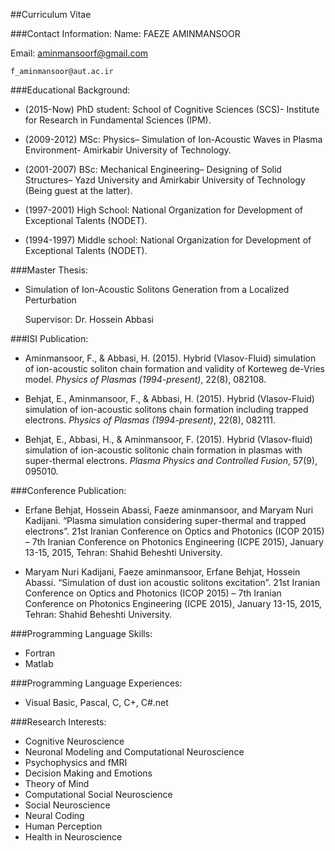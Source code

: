 ##Curriculum Vitae

###Contact Information:
Name:                      FAEZE AMINMANSOOR

Email:                     aminmansoorf@gmail.com
	
	f_aminmansoor@aut.ac.ir


###Educational Background:
*	(2015-Now) PhD student: School of Cognitive Sciences (SCS)- Institute for Research in Fundamental Sciences (IPM).

*	(2009-2012) MSc: Physics– Simulation of Ion-Acoustic Waves in Plasma Environment- Amirkabir University of Technology.

*	(2001-2007) BSc: Mechanical Engineering– Designing of Solid Structures– Yazd University and Amirkabir University of Technology (Being guest at the latter).

*	(1997-2001) High School: National Organization for Development of Exceptional Talents (NODET).

*	(1994-1997) Middle school: National Organization for Development of Exceptional Talents (NODET).

###Master Thesis:
*	Simulation of Ion-Acoustic Solitons Generation from a Localized Perturbation

	Supervisor: Dr. Hossein Abbasi



###ISI Publication:
*	Aminmansoor, F., & Abbasi, H. (2015). Hybrid (Vlasov-Fluid) simulation of ion-acoustic soliton chain formation and validity of Korteweg de-Vries model. *Physics of Plasmas (1994-present)*, 22(8), 082108. 

*	Behjat, E., Aminmansoor, F., & Abbasi, H. (2015). Hybrid (Vlasov-Fluid) simulation of ion-acoustic solitons chain formation including trapped electrons. *Physics of Plasmas (1994-present)*, 22(8), 082111.

*	Behjat, E., Abbasi, H., & Aminmansoor, F. (2015). Hybrid (Vlasov-fluid) simulation of ion-acoustic solitonic chain formation in plasmas with super-thermal electrons. *Plasma Physics and Controlled Fusion*, 57(9), 095010.

###Conference Publication:
*	Erfane Behjat, Hossein Abassi, Faeze aminmansoor, and Maryam Nuri Kadijani. “Plasma simulation considering super-thermal and trapped electrons”. 21st Iranian Conference on Optics and Photonics (ICOP 2015) – 7th Iranian Conference on Photonics Engineering (ICPE 2015), January 13-15, 2015, Tehran: Shahid Beheshti University.

*	Maryam Nuri Kadijani, Faeze aminmansoor, Erfane Behjat, Hossein Abassi. “Simulation of dust ion acoustic solitons excitation”. 21st Iranian Conference on Optics and Photonics (ICOP 2015) – 7th Iranian Conference on Photonics Engineering (ICPE 2015), January 13-15, 2015, Tehran: Shahid Beheshti University.

###Programming Language Skills:
*	Fortran
*	Matlab

###Programming Language Experiences:
*	Visual Basic, Pascal, C, C+, C#.net

###Research Interests:
*	Cognitive Neuroscience
*	Neuronal Modeling and Computational Neuroscience
*	Psychophysics and fMRI
*	Decision Making and Emotions
*	Theory of Mind
*	Computational Social Neuroscience
*	Social Neuroscience
*	Neural Coding
*	Human Perception
*	Health in Neuroscience

